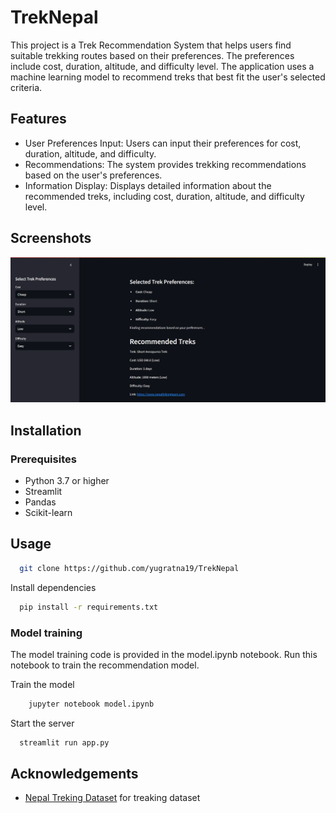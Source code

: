 
# TrekNepal

This project is a Trek Recommendation System that helps users find suitable trekking routes based on their preferences. The preferences include cost, duration, altitude, and difficulty level. The application uses a machine learning model to recommend treks that best fit the user's selected criteria.
## Features

- User Preferences Input: Users can input their preferences for cost, duration, altitude, and difficulty.
- Recommendations: The system provides trekking recommendations based on the user's preferences.
- Information Display: Displays detailed information about the recommended treks, including cost, duration, altitude, and difficulty level.


## Screenshots

![Website Screenshot](output.png)


## Installation

### Prerequisites
- Python 3.7 or higher
- Streamlit
- Pandas
- Scikit-learn


## Usage

```bash
  git clone https://github.com/yugratna19/TrekNepal
```

Install dependencies

```bash
  pip install -r requirements.txt
```


### Model training

The model training code is provided in the model.ipynb notebook. Run this notebook to train the recommendation model.

Train the model 

```bash
    jupyter notebook model.ipynb
```
Start the server

```bash
  streamlit run app.py
```


## Acknowledgements

 - [Nepal Treking Dataset](https://www.kaggle.com/datasets/bibekrai44/nepal-treking-dataset) for treaking dataset
